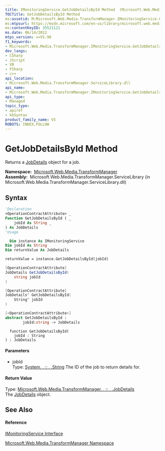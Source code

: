 ```yaml
---
title: IMonitoringService.GetJobDetailsById Method  (Microsoft.Web.Media.TransformManager)
TOCTitle: GetJobDetailsById Method
ms:assetid: M:Microsoft.Web.Media.TransformManager.IMonitoringService.GetJobDetailsById(System.String)
ms:mtpsurl: https://msdn.microsoft.com/en-us/library/microsoft.web.media.transformmanager.imonitoringservice.getjobdetailsbyid(v=VS.90)
ms:contentKeyID: 35521121
ms.date: 06/14/2012
mtps_version: v=VS.90
f1_keywords:
- Microsoft.Web.Media.TransformManager.IMonitoringService.GetJobDetailsById
dev_langs:
- CSharp
- JScript
- VB
- FSharp
- c++
api_location:
- Microsoft.Web.Media.TransformManager.ServiceLibrary.dll
api_name:
- Microsoft.Web.Media.TransformManager.IMonitoringService.GetJobDetailsById
api_type:
- Managed
topic_type:
- apiref
- kbSyntax
product_family_name: VS
ROBOTS: INDEX,FOLLOW
---
```


# GetJobDetailsById Method

Returns a [JobDetails](jobdetails-class-microsoft-web-media-transformmanager.md) object for a job.

**Namespace:**  [Microsoft.Web.Media.TransformManager](microsoft-web-media-transformmanager-namespace.md)  
**Assembly:**  Microsoft.Web.Media.TransformManager.ServiceLibrary (in Microsoft.Web.Media.TransformManager.ServiceLibrary.dll)

## Syntax

``` vb
'Declaration
<OperationContractAttribute> _
Function GetJobDetailsById ( _
    jobId As String _
) As JobDetails
'Usage

  Dim instance As IMonitoringService
Dim jobId As String
Dim returnValue As JobDetails

returnValue = instance.GetJobDetailsById(jobId)
```

``` csharp
[OperationContractAttribute]
JobDetails GetJobDetailsById(
    string jobId
)
```

``` c++
[OperationContractAttribute]
JobDetails^ GetJobDetailsById(
    String^ jobId
)
```

``` fsharp
[<OperationContractAttribute>]
abstract GetJobDetailsById : 
        jobId:string -> JobDetails 
```

``` jscript
  function GetJobDetailsById(
    jobId : String
) : JobDetails
```

#### Parameters

  - jobId  
    Type: [System. . :: . .String](https://msdn.microsoft.com/en-us/library/s1wwdcbf\(v=vs.90\))  
    The ID of the job to return details for.  

#### Return Value

Type: [Microsoft.Web.Media.TransformManager. . :: . .JobDetails](jobdetails-class-microsoft-web-media-transformmanager.md)  
The [JobDetails](jobdetails-class-microsoft-web-media-transformmanager.md) object.  

## See Also

#### Reference

[IMonitoringService Interface](imonitoringservice-interface-microsoft-web-media-transformmanager.md)

[Microsoft.Web.Media.TransformManager Namespace](microsoft-web-media-transformmanager-namespace.md)

